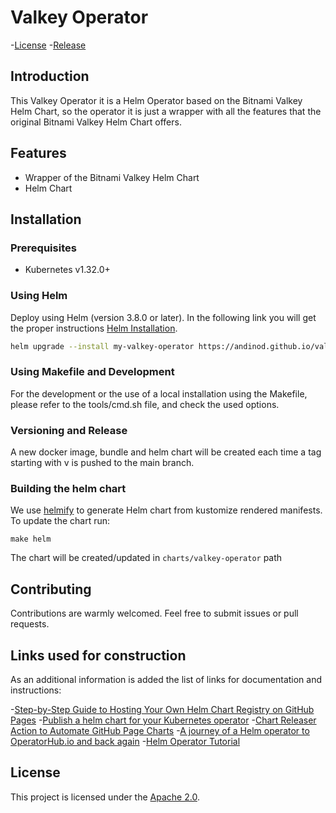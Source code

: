 # Valkey Operator

-[License](https://www.apache.org/licenses/LICENSE-2.0.txt)
-[Release](https://github.com/andinod/valkey-operator/releases)

## Introduction

This Valkey Operator it is a Helm Operator based on the Bitnami Valkey Helm Chart, so the operator it is just a wrapper with all the features that the original Bitnami Valkey Helm Chart offers.

## Features

- Wrapper of the Bitnami Valkey Helm Chart
- Helm Chart 

## Installation

### Prerequisites

- Kubernetes v1.32.0+

### Using Helm

Deploy using Helm (version 3.8.0 or later). In the following link you will get the proper instructions [Helm Installation](https://andinod.github.io/valkey-operator/).

```bash
helm upgrade --install my-valkey-operator https://andinod.github.io/valkey-operator/charts/valkey-operator
```

### Using Makefile and Development

For the development or the use of a local installation using the Makefile, please refer to the tools/cmd.sh file, and check the used options.


### Versioning and Release

A new docker image, bundle and helm chart will be created each time a tag starting with v is pushed to the main branch.


### Building the helm chart

We use [helmify](https://github.com/arttor/helmify) to generate Helm chart from kustomize rendered manifests. To update
the chart run:

```shell
make helm
```

The chart will be created/updated in `charts/valkey-operator` path

## Contributing

Contributions are warmly welcomed. Feel free to submit issues or pull requests.

## Links used for construction

As an additional information is added the list of links for documentation and instructions:

-[Step-by-Step Guide to Hosting Your Own Helm Chart Registry on GitHub Pages](https://medium.com/@blackhorseya/step-by-step-guide-to-hosting-your-own-helm-chart-registry-on-github-pages-c37809a1d93f)
-[Publish a helm chart for your Kubernetes operator](https://medium.com/@therealak12/publish-a-helm-chart-for-your-kubernetes-operator-ffeb9f998e5a)
-[Chart Releaser Action to Automate GitHub Page Charts](https://helm.sh/docs/howto/chart_releaser_action/)
-[A journey of a Helm operator to OperatorHub.io and back again](https://labs.consol.de/development/2021/05/03/helm_based_operator.html)
-[Helm Operator Tutorial](https://sdk.operatorframework.io/docs/building-operators/helm/tutorial/)

## License

This project is licensed under the [Apache 2.0](https://www.apache.org/licenses/LICENSE-2.0.txt).
